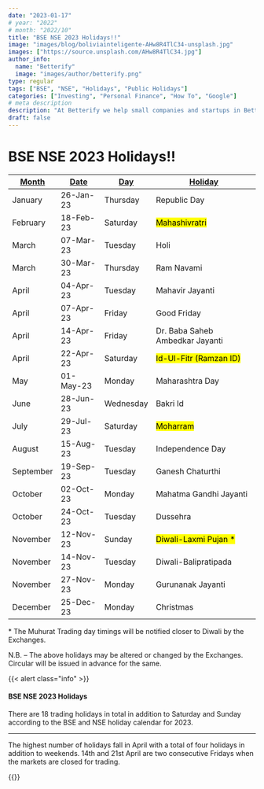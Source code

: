 ```yaml
---
date: "2023-01-17"
# year: "2022"
# month: "2022/10"
title: "BSE NSE 2023 Holidays!!"
image: "images/blog/boliviainteligente-AHw8R4TlC34-unsplash.jpg"
images: ["https://source.unsplash.com/AHw8R4TlC34.jpg"]
author_info: 
  name: "Betterify"
  image: "images/author/betterify.png"
type: regular
tags: ["BSE", "NSE", "Holidays", "Public Holidays"]
categories: ["Investing", "Personal Finance", "How To", "Google"]
# meta description
description: "At Betterify we help small companies and startups in Better Financial and Wealth Management. Want to know how we help? Welcome to Betterify!!"
draft: false
---
```


# BSE NSE 2023 Holidays!!

<u>**Month**</u> | <u>**Date**</u> |  <u>**Day**</u> |  <u>**Holiday**</u>
--- | --- | --- | ---
January | 26-Jan-23 | Thursday | Republic Day
February | 18-Feb-23 | Saturday | <mark>Mahashivratri</mark>
March | 07-Mar-23 | Tuesday | Holi
March | 30-Mar-23 | Thursday | Ram Navami
April | 04-Apr-23 | Tuesday | Mahavir Jayanti
April | 07-Apr-23 | Friday | Good Friday
April | 14-Apr-23 | Friday | Dr. Baba Saheb Ambedkar Jayanti
April | 22-Apr-23 | Saturday | <mark>Id-Ul-Fitr (Ramzan ID)</mark>
May | 01-May-23 | Monday | Maharashtra Day
June | 28-Jun-23 | Wednesday | Bakri Id
July | 29-Jul-23 | Saturday | <mark>Moharram</mark>
August | 15-Aug-23 | Tuesday | Independence Day
September | 19-Sep-23 | Tuesday | Ganesh Chaturthi
October | 02-Oct-23 | Monday | Mahatma Gandhi Jayanti
October | 24-Oct-23 | Tuesday | Dussehra
November | 12-Nov-23 | Sunday | <mark>Diwali-Laxmi Pujan *</mark>
November | 14-Nov-23 | Tuesday | Diwali-Balipratipada
November | 27-Nov-23 | Monday | Gurunanak Jayanti
December | 25-Dec-23 | Monday | Christmas

<p class="yellow">* The Muhurat Trading day timings will be notified closer to Diwali by the Exchanges.</p>

<p class="blue">N.B. – The above holidays may be altered or changed by the Exchanges. Circular will be issued in advance for the same.</p>

{{< alert class="info" >}}
<h4 class="alert-heading">BSE NSE 2023 Holidays</h4>
  <p>There are 18 trading holidays in total in addition to Saturday and Sunday according to the BSE and NSE holiday calendar for 2023.</p>
  <hr>
  <p class="mb-0">The highest number of holidays fall in April with a total of four holidays in addition to weekends. 14th and 21st April are two consecutive Fridays when the markets are closed for trading.</p>
{{</ alert >}}